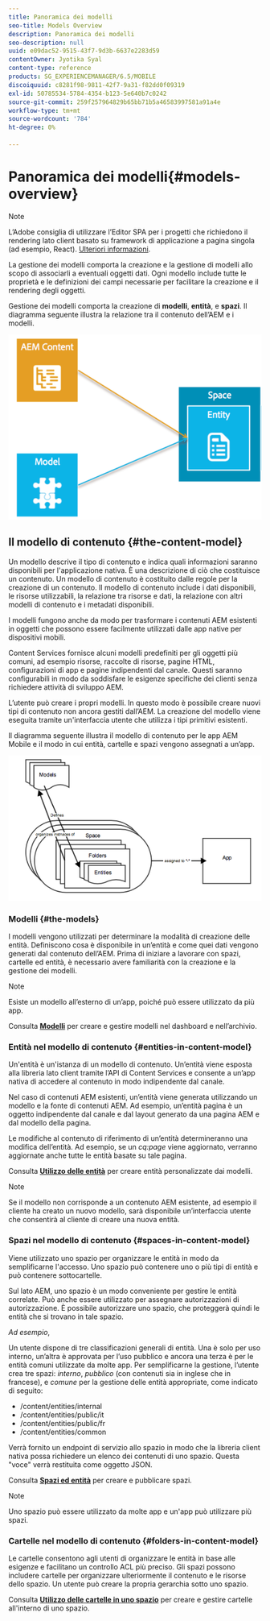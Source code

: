 ```yaml
---
title: Panoramica dei modelli
seo-title: Models Overview
description: Panoramica dei modelli
seo-description: null
uuid: e09dac52-9515-43f7-9d3b-6637e2283d59
contentOwner: Jyotika Syal
content-type: reference
products: SG_EXPERIENCEMANAGER/6.5/MOBILE
discoiquuid: c8281f98-9811-42f7-9a31-f82dd0f09319
exl-id: 50785534-5784-4354-b123-5e640b7c0242
source-git-commit: 259f257964829b65bb71b5a46583997581a91a4e
workflow-type: tm+mt
source-wordcount: '784'
ht-degree: 0%

---
```


# Panoramica dei modelli{#models-overview}

>[!NOTE]
>
>L’Adobe consiglia di utilizzare l’Editor SPA per i progetti che richiedono il rendering lato client basato su framework di applicazione a pagina singola (ad esempio, React). [Ulteriori informazioni](/help/sites-developing/spa-overview.md).

La gestione dei modelli comporta la creazione e la gestione di modelli allo scopo di associarli a eventuali oggetti dati. Ogni modello include tutte le proprietà e le definizioni dei campi necessarie per facilitare la creazione e il rendering degli oggetti.

Gestione dei modelli comporta la creazione di **modelli**, **entità**, e **spazi**. Il diagramma seguente illustra la relazione tra il contenuto dell’AEM e i modelli.

![chlimage_1-81](assets/chlimage_1-81.png)

## Il modello di contenuto {#the-content-model}

Un modello descrive il tipo di contenuto e indica quali informazioni saranno disponibili per l&#39;applicazione nativa. È una descrizione di ciò che costituisce un contenuto. Un modello di contenuto è costituito dalle regole per la creazione di un contenuto. Il modello di contenuto include i dati disponibili, le risorse utilizzabili, la relazione tra risorse e dati, la relazione con altri modelli di contenuto e i metadati disponibili.

I modelli fungono anche da modo per trasformare i contenuti AEM esistenti in oggetti che possono essere facilmente utilizzati dalle app native per dispositivi mobili.

Content Services fornisce alcuni modelli predefiniti per gli oggetti più comuni, ad esempio risorse, raccolte di risorse, pagine HTML, configurazioni di app e pagine indipendenti dal canale. Questi saranno configurabili in modo da soddisfare le esigenze specifiche dei clienti senza richiedere attività di sviluppo AEM.

L’utente può creare i propri modelli. In questo modo è possibile creare nuovi tipi di contenuto non ancora gestiti dall’AEM. La creazione del modello viene eseguita tramite un&#39;interfaccia utente che utilizza i tipi primitivi esistenti.

Il diagramma seguente illustra il modello di contenuto per le app AEM Mobile e il modo in cui entità, cartelle e spazi vengono assegnati a un’app.

![chlimage_1-82](assets/chlimage_1-82.png)

### Modelli {#the-models}

I modelli vengono utilizzati per determinare la modalità di creazione delle entità. Definiscono cosa è disponibile in un’entità e come quei dati vengono generati dal contenuto dell’AEM. Prima di iniziare a lavorare con spazi, cartelle ed entità, è necessario avere familiarità con la creazione e la gestione dei modelli.

>[!NOTE]
>
>Esiste un modello all’esterno di un’app, poiché può essere utilizzato da più app.
>

Consulta **[Modelli](/help/mobile/administer-mobile-apps.md)** per creare e gestire modelli nel dashboard e nell’archivio.

### Entità nel modello di contenuto {#entities-in-content-model}

Un&#39;entità è un&#39;istanza di un modello di contenuto. Un’entità viene esposta alla libreria lato client tramite l’API di Content Services e consente a un’app nativa di accedere al contenuto in modo indipendente dal canale.

Nel caso di contenuti AEM esistenti, un’entità viene generata utilizzando un modello e la fonte di contenuti AEM. Ad esempio, un’entità pagina è un oggetto indipendente dal canale e dal layout generato da una pagina AEM e dal modello della pagina.

Le modifiche al contenuto di riferimento di un’entità determineranno una modifica dell’entità. Ad esempio, se un *cq:page* viene aggiornato, verranno aggiornate anche tutte le entità basate su tale pagina.

Consulta **[Utilizzo delle entità](/help/mobile/spaces-and-entities.md)** per creare entità personalizzate dai modelli.

>[!NOTE]
>
>Se il modello non corrisponde a un contenuto AEM esistente, ad esempio il cliente ha creato un nuovo modello, sarà disponibile un’interfaccia utente che consentirà al cliente di creare una nuova entità.
>

### Spazi nel modello di contenuto {#spaces-in-content-model}

Viene utilizzato uno spazio per organizzare le entità in modo da semplificarne l&#39;accesso. Uno spazio può contenere uno o più tipi di entità e può contenere sottocartelle.

Sul lato AEM, uno spazio è un modo conveniente per gestire le entità correlate. Può anche essere utilizzato per assegnare autorizzazioni di autorizzazione. È possibile autorizzare uno spazio, che proteggerà quindi le entità che si trovano in tale spazio.

*Ad esempio*,

Un utente dispone di tre classificazioni generali di entità. Una è solo per uso interno, un’altra è approvata per l’uso pubblico e ancora una terza è per le entità comuni utilizzate da molte app. Per semplificarne la gestione, l’utente crea tre spazi: *interno*, *pubblico* (con contenuti sia in inglese che in francese), e *comune* per la gestione delle entità appropriate, come indicato di seguito:

* /content/entities/internal
* /content/entities/public/it
* /content/entities/public/fr
* /content/entities/common

Verrà fornito un endpoint di servizio allo spazio in modo che la libreria client nativa possa richiedere un elenco dei contenuti di uno spazio. Questa &quot;voce&quot; verrà restituita come oggetto JSON.

Consulta **[Spazi ed entità](/help/mobile/spaces-and-entities.md)** per creare e pubblicare spazi.

>[!NOTE]
>
>Uno spazio può essere utilizzato da molte app e un&#39;app può utilizzare più spazi.

### Cartelle nel modello di contenuto {#folders-in-content-model}

Le cartelle consentono agli utenti di organizzare le entità in base alle esigenze e facilitano un controllo ACL più preciso. Gli spazi possono includere cartelle per organizzare ulteriormente il contenuto e le risorse dello spazio. Un utente può creare la propria gerarchia sotto uno spazio.

Consulta **[Utilizzo delle cartelle in uno spazio](/help/mobile/spaces-and-entities.md)** per creare e gestire cartelle all&#39;interno di uno spazio.

